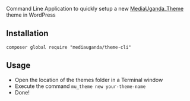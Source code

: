 Command Line Application to quickly setup a new [MediaUganda_Theme](https://github.com/mediauganda/mu-theme-boilerplate) theme in WordPress

## Installation

```
composer global require "mediauganda/theme-cli"
```

## Usage

* Open the location of the themes folder in a Terminal window 
* Execute the command `mu_theme new your-theme-name`
* Done!
